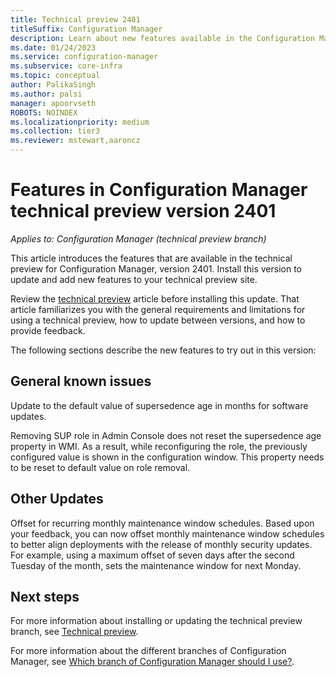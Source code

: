 ```yaml
---
title: Technical preview 2401
titleSuffix: Configuration Manager
description: Learn about new features available in the Configuration Manager technical preview branch version 2401.
ms.date: 01/24/2023
ms.service: configuration-manager
ms.subservice: core-infra
ms.topic: conceptual
author: PalikaSingh
ms.author: palsi
manager: apoorvseth
ROBOTS: NOINDEX
ms.localizationpriority: medium
ms.collection: tier3
ms.reviewer: mstewart,aaroncz 
---
```


# Features in Configuration Manager technical preview version 2401

*Applies to: Configuration Manager (technical preview branch)*

This article introduces the features that are available in the technical preview for Configuration Manager, version 2401. Install this version to update and add new features to your technical preview site.<!-- baseline only statement: When you install a new technical preview site, this release is also available as a baseline version.-->

Review the [technical preview](../technical-preview.md) article before installing this update. That article familiarizes you with the general requirements and limitations for using a technical preview, how to update between versions, and how to provide feedback.

The following sections describe the new features to try out in this version:

<!-- [!INCLUDE [Example feature name](includes/2201/1234567.md)] -->

## General known issues
<!--16822959-->
Update to the default value of supersedence age in months for software updates.

Removing SUP role in Admin Console does not reset the supersedence age property in WMI. As a result, while reconfiguring the role, the previously configured value is shown in the configuration window. This property needs to be reset to default value on role removal. 
<!--  [!INCLUDE [11018755](includes/2112/known-issue-11018755.md)] -->

## Other Updates
<!--15358429-->
Offset for recurring monthly maintenance window schedules. 
Based upon your feedback, you can now offset monthly maintenance window schedules to better align deployments with the release of monthly security updates. For example, using a maximum offset of seven days after the second Tuesday of the month, sets the maintenance window for next Monday.   

## Next steps

For more information about installing or updating the technical preview branch, see [Technical preview](../technical-preview.md).

For more information about the different branches of Configuration Manager, see [Which branch of Configuration Manager should I use?](../../understand/which-branch-should-i-use.md).

